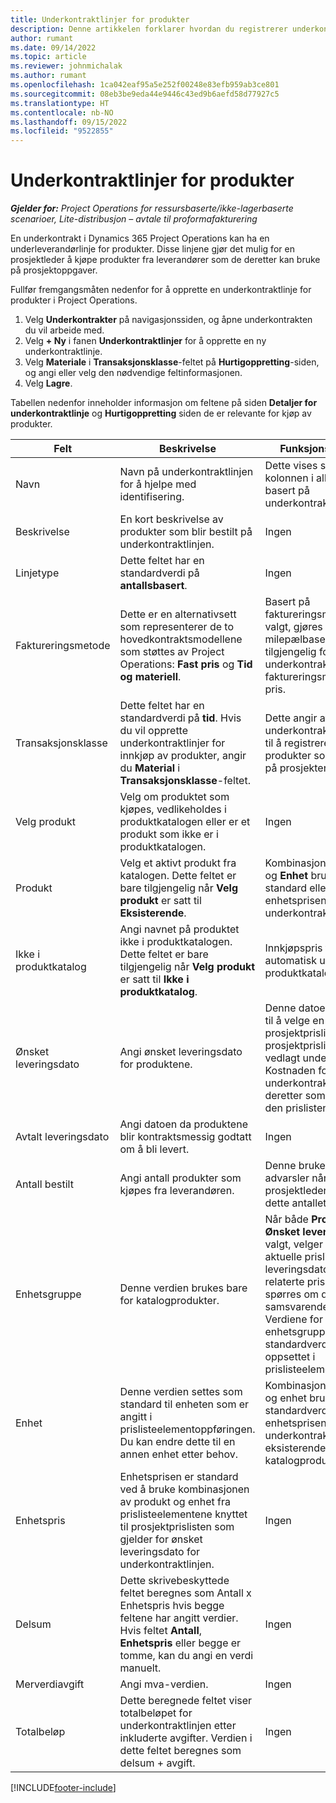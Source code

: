 ```yaml
---
title: Underkontraktlinjer for produkter
description: Denne artikkelen forklarer hvordan du registrerer underkontraktlinjer for produkter og bruker de ulike feltene til å registrere produktkjøp fra leverandører.
author: rumant
ms.date: 09/14/2022
ms.topic: article
ms.reviewer: johnmichalak
ms.author: rumant
ms.openlocfilehash: 1ca042eaf95a5e252f00248e83efb959ab3ce801
ms.sourcegitcommit: 08eb3be9eda44e9446c43ed9b6aefd58d77927c5
ms.translationtype: HT
ms.contentlocale: nb-NO
ms.lasthandoff: 09/15/2022
ms.locfileid: "9522855"
---
```

# <a name="subcontract-lines-for-products"></a>Underkontraktlinjer for produkter

_**Gjelder for:** Project Operations for ressursbaserte/ikke-lagerbaserte scenarioer, Lite-distribusjon – avtale til proformafakturering_

En underkontrakt i Dynamics 365 Project Operations kan ha en underleverandørlinje for produkter. Disse linjene gjør det mulig for en prosjektleder å kjøpe produkter fra leverandører som de deretter kan bruke på prosjektoppgaver.

Fullfør fremgangsmåten nedenfor for å opprette en underkontraktlinje for produkter i Project Operations.

1. Velg **Underkontrakter** på navigasjonssiden, og åpne underkontrakten du vil arbeide med. 
2. Velg **+ Ny** i fanen **Underkontraktlinjer** for å opprette en ny underkontraktlinje.
3. Velg **Materiale** i **Transaksjonsklasse**-feltet på **Hurtigoppretting**-siden, og angi eller velg den nødvendige feltinformasjonen. 
4. Velg **Lagre**.

Tabellen nedenfor inneholder informasjon om feltene på siden **Detaljer for underkontraktlinje** og **Hurtigoppretting** siden de er relevante for kjøp av produkter.

| Felt | Beskrivelse | Funksjonsinnvirkning|
| ----- | ----------- | ----------- |
| Navn | Navn på underkontraktlinjen for å hjelpe med identifisering. |Dette vises som den første kolonnen i alle oppslag basert på underkontraktlinjer.
| Beskrivelse | En kort beskrivelse av produkter som blir bestilt på underkontraktlinjen. | Ingen |
| Linjetype | Dette feltet har en standardverdi på **antallsbasert**. |Ingen |
| Faktureringsmetode | Dette er en alternativsett som representerer de to hovedkontraktsmodellene som støttes av Project Operations: **Fast pris** og **Tid og materiell**. | Basert på faktureringsmetoden som er valgt, gjøres en milepælbasert fakturaplan tilgjengelig for underkontraktslinjer med faktureringsmetoden Fast pris. |
| Transaksjonsklasse |Dette feltet har en standardverdi på **tid**. Hvis du vil opprette underkontraktlinjer for innkjøp av produkter, angir du **Material** i **Transaksjonsklasse**-feltet.  | Dette angir at underkontraktlinjen brukes til å registrere kjøp av produkter som skal brukes på prosjekter. |
| Velg produkt | Velg om produktet som kjøpes, vedlikeholdes i produktkatalogen eller er et produkt som ikke er i produktkatalogen. |Ingen |
| Produkt | Velg et aktivt produkt fra katalogen. Dette feltet er bare tilgjengelig når **Velg produkt** er satt til **Eksisterende**. |Kombinasjonen av **Produkt** og **Enhet** brukes som standard eller beregnet for enhetsprisen for underkontraktslinjen.
| Ikke i produktkatalog | Angi navnet på produktet ikke i produktkatalogen. Dette feltet er bare tilgjengelig når **Velg produkt** er satt til **Ikke i produktkatalog**.  |Innkjøpspris fylles ikke automatisk ut for produkter i produktkatalogen.|
| Ønsket leveringsdato | Angi ønsket leveringsdato for produktene.| Denne datoen brukes også til å velge en prosjektprisliste fra prosjektprislistene som er vedlagt underkontrakten. Kostnaden for produktet på underkontraktlinjen brukes deretter som standard fra den prislisten. |
| Avtalt leveringsdato | Angi datoen da produktene blir kontraktsmessig godtatt om å bli levert.  |Ingen|
| Antall bestilt | Angi antall produkter som kjøpes fra leverandøren.| Denne brukes til å vise advarsler når en prosjektleder overtrekker fra dette antallet.|
| Enhetsgruppe | Denne verdien brukes bare for katalogprodukter. |Når både **Produkt** og **Ønsket leveringsdato** er valgt, velger systemet den aktuelle prislisten basert på leveringsdatoen. De relaterte prislisteelementene spørres om det samsvarende produktet. Verdiene for enhet og enhetsgruppe er standardverdier fra oppsettet i prislisteelementoppføringen. |
| Enhet | Denne verdien settes som standard til enheten som er angitt i prislisteelementoppføringen. Du kan endre dette til en annen enhet etter behov.| Kombinasjonen av produkt og enhet brukes som standardverdi for enhetsprisen på underkontraktlinjen for eksisterende katalogprodukter. |
| Enhetspris | Enhetsprisen er standard ved å bruke kombinasjonen av produkt og enhet fra prislisteelementene knyttet til prosjektprislisten som gjelder for ønsket leveringsdato for underkontraktlinjen.  |Ingen |
| Delsum | Dette skrivebeskyttede feltet beregnes som Antall x Enhetspris hvis begge feltene har angitt verdier. Hvis feltet **Antall**, **Enhetspris** eller begge er tomme, kan du angi en verdi manuelt.  |Ingen |
| Merverdiavgift | Angi mva-verdien. |Ingen |
| Totalbeløp | Dette beregnede feltet viser totalbeløpet for underkontraktlinjen etter inkluderte avgifter. Verdien i dette feltet beregnes som delsum + avgift. |Ingen |


[!INCLUDE[footer-include](../../includes/footer-banner.md)]
